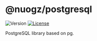 # @nuogz/postgresql
![Version](https://img.shields.io/github/package-json/v/nuogz/postgresql?style=flat-square)
[![License](https://img.shields.io/github/license/nuogz/postgresql?style=flat-square)](https://www.gnu.org/licenses/lgpl-3.0-standalone.html)

PostgreSQL library based on pg.
